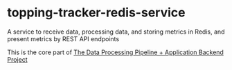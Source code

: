 # topping-tracker-redis-service

A service to receive data, processing data, and storing metrics in Redis, and present metrics by REST API endpoints

This is the core part of [The Data Processing Pipeline + Application Backend Project](https://github.com/clearlifezhang/pizza-topping-service/blob/main/README.md)
